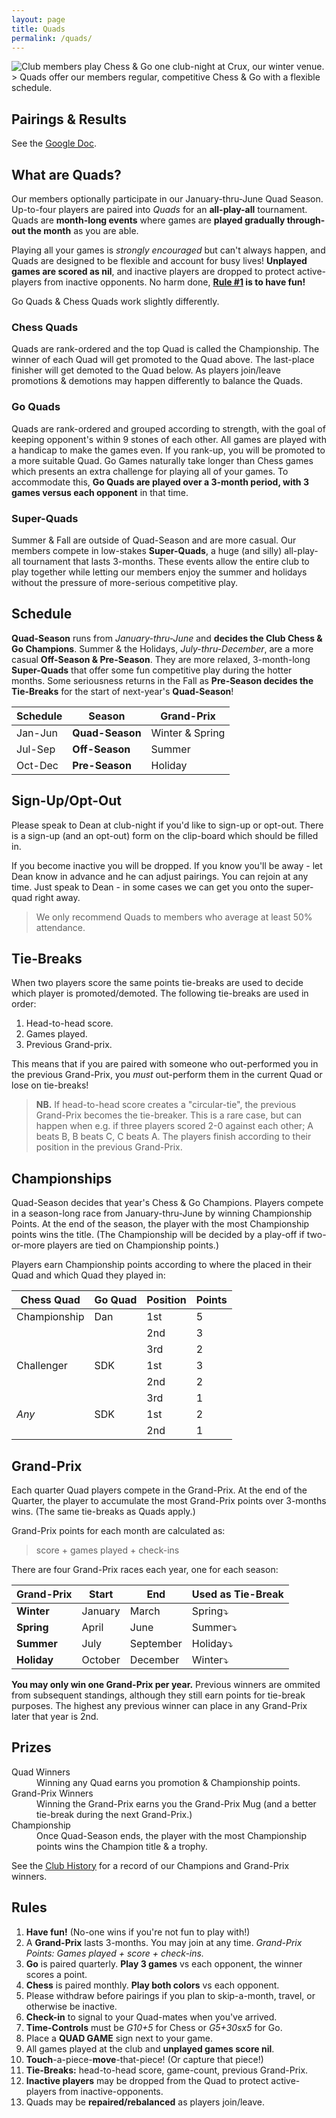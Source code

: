 ```yaml
---
layout: page
title: Quads
permalink: /quads/
---
```


<img class="page-banner" title="Club members play Chess & Go one club-night at Crux, our winter venue." src="/assets/images/photos/2022-12-crux.jpg">
> Quads offer our members regular, competitive Chess & Go with a flexible schedule.

<script type="module" src="/assets/scripts/contents.js"></script>
<aside
  id="contents-js"
  data-contentsjs-scope=".post-content"
  class="page-context-right">
</aside>

## Pairings & Results
See the [Google Doc][googledoc].

## What are Quads?
Our members optionally participate in our January-thru-June Quad Season.
Up-to-four players are paired into *Quads* for an **all-play-all** tournament.
Quads are **month-long events** where games are **played gradually through-out
the month** as you are able.

Playing all your games is *strongly encouraged* but can't always happen, and
Quads are designed to be flexible and account for busy lives! **Unplayed games
are scored as nil**, and inactive players are dropped to protect active-players
from inactive opponents. No harm done, **[Rule #1](#rules) is to have fun!**

Go Quads &amp; Chess Quads work slightly differently.


### Chess Quads
Quads are rank-ordered and the top Quad is called the Championship. The winner
of each Quad will get promoted to the Quad above. The last-place finisher will
get demoted to the Quad below. As players join/leave promotions & demotions may
happen differently to balance the Quads.


### Go Quads
Quads are rank-ordered and grouped according to strength, with the goal of
keeping opponent's within 9 stones of each other. All games are played with a
handicap to make the games even. If you rank-up, you will be promoted to a more
suitable Quad. Go Games naturally take longer than Chess games which presents
an extra challenge for playing all of your games. To accommodate this, **Go Quads
are played over a 3-month period, with 3 games versus each opponent** in that time.


### Super-Quads
Summer & Fall are outside of Quad-Season and are more casual. Our members compete
in low-stakes **Super-Quads**, a huge (and silly) all-play-all tournament that
lasts 3-months. These events allow the entire club to play together while
letting our members enjoy the summer and holidays without the pressure of
more-serious competitive play.


## Schedule
**Quad-Season** runs from *January-thru-June* and **decides the Club Chess & Go
Champions**. Summer & the Holidays, *July-thru-December*, are a more casual
**Off-Season & Pre-Season**. They are more relaxed, 3-month-long **Super-Quads**
that offer some fun competitive play during the hotter months. Some seriousness
returns in the Fall as **Pre-Season decides the Tie-Breaks** for the start of
next-year's **Quad-Season**!

|Schedule|Season|Grand-Prix|
|---|---|---|
|Jan-Jun|**Quad-Season**|Winter & Spring|
|Jul-Sep|**Off-Season** |Summer |
|Oct-Dec|**Pre-Season** |Holiday|


## Sign-Up/Opt-Out
Please speak to Dean at club-night if you'd like to sign-up or opt-out. There
is a sign-up (and an opt-out) form on the clip-board which should be filled in.

If you become inactive you will be dropped. If you know you'll be away - let
Dean know in advance and he can adjust pairings. You can rejoin at any time.
Just speak to Dean - in some cases we can get you onto the super-quad right away.

> We only recommend Quads to members who average at least 50% attendance.


## Tie-Breaks
When two players score the same points tie-breaks are used to decide which
player is promoted/demoted. The following tie-breaks are used in order:

1.  Head-to-head score.
2.  Games played.
3.  Previous Grand-prix.

This means that if you are paired with someone who out-performed you in the
previous Grand-Prix, you *must* out-perform them in the current Quad or lose
on tie-breaks!

> **NB.** If head-to-head score creates a "circular-tie", the previous Grand-Prix
> becomes the tie-breaker. This is a rare case, but can happen when e.g. if
> three players scored 2-0 against each other; A beats B, B beats C, C beats A.
> The players finish according to their position in the previous Grand-Prix.


## Championships
Quad-Season decides that year's Chess & Go Champions. Players compete in a
season-long race from January-thru-June by winning Championship Points. At the
end of the season, the player with the most Championship points wins the title.
(The Championship will be decided by a play-off if two-or-more players are tied
on Championship points.)

Players earn Championship points according to where the placed in their Quad
and which Quad they played in:

|Chess Quad|Go Quad|Position|Points|
|---|---|---|---|
|Championship|Dan|1st|5|
| | |2nd|3|
| | |3rd|2|
|Challenger|SDK|1st|3|
| | |2nd|2|
| | |3rd|1|
|*Any*|SDK|1st|2|
| | |2nd|1|


## Grand-Prix
Each quarter Quad players compete in the Grand-Prix. At the end of the Quarter,
the player to accumulate the most Grand-Prix points over 3-months wins. (The
same tie-breaks as Quads apply.)

Grand-Prix points for each month are calculated as:

>   score + games played + check-ins

There are four Grand-Prix races each year, one for each season:

|Grand-Prix|Start|End|Used as Tie-Break|
|---|---|---|---|
|**Winter**|January|March|Spring⤵️|
|**Spring**|April|June|Summer⤵️|
|**Summer**|July|September|Holiday⤵️|
|**Holiday**|October|December|Winter⤵️|

**You may only win one Grand-Prix per year.** Previous winners are ommited from
subsequent standings, although they still earn points for tie-break purposes.
The highest any previous winner can place in any Grand-Prix later that
year is 2nd.


## Prizes
<dl>
    <dt>Quad Winners</dt>
    <dd>Winning any Quad earns you promotion &amp; Championship points.</dd>
    <dt>Grand-Prix Winners</dt>
    <dd>Winning the Grand-Prix earns you the Grand-Prix Mug (and a better tie-break during the next Grand-Prix.)</dd>
    <dt>Championship</dt>
    <dd>Once Quad-Season ends, the player with the most Championship points wins the Champion title & a trophy.</dd>
</dl>

See the [Club History](/about/#club-history) for a record of our Champions and Grand-Prix winners.


## Rules

1.  **Have fun!** (No-one wins if you're not fun to play with!)
0.  A **Grand-Prix** lasts 3-months. You may join at any time. *Grand-Prix Points: Games played + score + check-ins.*
0.  **Go** is paired quarterly. **Play 3 games** vs each opponent, the winner scores a point.
0.  **Chess** is paired monthly. **Play both colors** vs each opponent.
0.  Please withdraw before pairings if you plan to skip-a-month, travel, or otherwise be inactive.
0.  **Check-in** to signal to your Quad-mates when you've arrived.
0.  **Time-Controls** must be *G10+5* for Chess or *G5+30sx5* for Go.
0.  Place a **QUAD GAME** sign next to your game.
0.  All games played at the club and **unplayed games score nil**. 
0.  **Touch**-a-piece-**move**-that-piece! (Or capture that piece!)
0.  **Tie-Breaks:** head-to-head score, game-count, previous Grand-Prix.
0.  **Inactive players** may be dropped from the Quad to protect active-players from inactive-opponents.
0.  Quads may be **repaired/rebalanced** as players join/leave.



[googledoc]: https://docs.google.com/spreadsheets/d/1ln8BVsmU0cEnVUBYC_Ka3j28RgHz0eFVmcDg4pUH3qE/edit?usp=sharing

